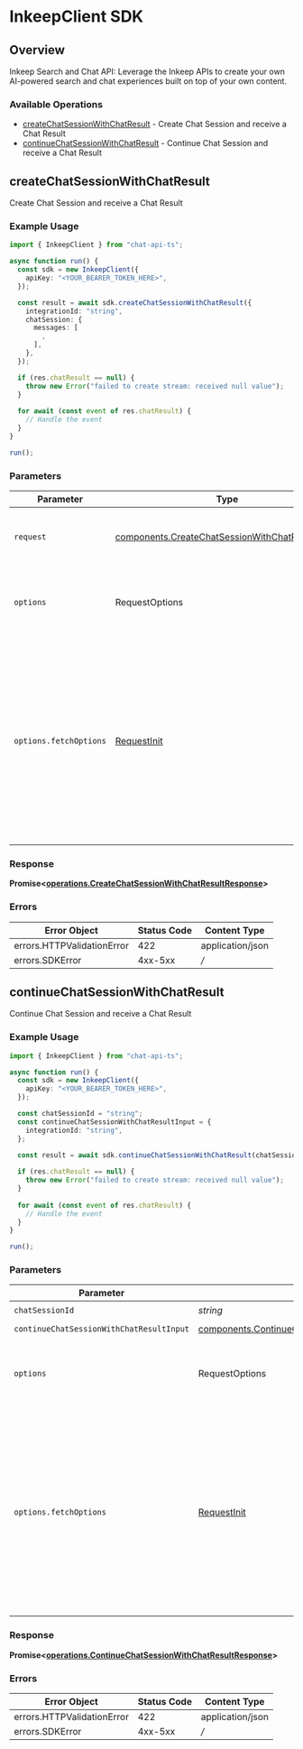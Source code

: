 # InkeepClient SDK


## Overview

Inkeep Search and Chat API: Leverage the Inkeep APIs to create your own AI-powered search and chat experiences built on top of your own content.

### Available Operations

* [createChatSessionWithChatResult](#createchatsessionwithchatresult) - Create Chat Session and receive a Chat Result
* [continueChatSessionWithChatResult](#continuechatsessionwithchatresult) - Continue Chat Session and receive a Chat Result

## createChatSessionWithChatResult

Create Chat Session and receive a Chat Result

### Example Usage

```typescript
import { InkeepClient } from "chat-api-ts";

async function run() {
  const sdk = new InkeepClient({
    apiKey: "<YOUR_BEARER_TOKEN_HERE>",
  });

  const result = await sdk.createChatSessionWithChatResult({
    integrationId: "string",
    chatSession: {
      messages: [
        ,
      ],
    },
  });

  if (res.chatResult == null) {
    throw new Error("failed to create stream: received null value");
  }
  
  for await (const event of res.chatResult) {
    // Handle the event
  }
}

run();
```

### Parameters

| Parameter                                                                                                                                                                      | Type                                                                                                                                                                           | Required                                                                                                                                                                       | Description                                                                                                                                                                    |
| ------------------------------------------------------------------------------------------------------------------------------------------------------------------------------ | ------------------------------------------------------------------------------------------------------------------------------------------------------------------------------ | ------------------------------------------------------------------------------------------------------------------------------------------------------------------------------ | ------------------------------------------------------------------------------------------------------------------------------------------------------------------------------ |
| `request`                                                                                                                                                                      | [components.CreateChatSessionWithChatResultInput](../../models/components/createchatsessionwithchatresultinput.md)                                                             | :heavy_check_mark:                                                                                                                                                             | The request object to use for the request.                                                                                                                                     |
| `options`                                                                                                                                                                      | RequestOptions                                                                                                                                                                 | :heavy_minus_sign:                                                                                                                                                             | Used to set various options for making HTTP requests.                                                                                                                          |
| `options.fetchOptions`                                                                                                                                                         | [RequestInit](https://developer.mozilla.org/en-US/docs/Web/API/Request/Request#options)                                                                                        | :heavy_minus_sign:                                                                                                                                                             | Options that are passed to the underlying HTTP request. This can be used to inject extra headers for examples. All `Request` options, except `method` and `body`, are allowed. |


### Response

**Promise<[operations.CreateChatSessionWithChatResultResponse](../../models/operations/createchatsessionwithchatresultresponse.md)>**
### Errors

| Error Object               | Status Code                | Content Type               |
| -------------------------- | -------------------------- | -------------------------- |
| errors.HTTPValidationError | 422                        | application/json           |
| errors.SDKError            | 4xx-5xx                    | */*                        |

## continueChatSessionWithChatResult

Continue Chat Session and receive a Chat Result

### Example Usage

```typescript
import { InkeepClient } from "chat-api-ts";

async function run() {
  const sdk = new InkeepClient({
    apiKey: "<YOUR_BEARER_TOKEN_HERE>",
  });

  const chatSessionId = "string";
  const continueChatSessionWithChatResultInput = {
    integrationId: "string",
  };
  
  const result = await sdk.continueChatSessionWithChatResult(chatSessionId, continueChatSessionWithChatResultInput);

  if (res.chatResult == null) {
    throw new Error("failed to create stream: received null value");
  }
  
  for await (const event of res.chatResult) {
    // Handle the event
  }
}

run();
```

### Parameters

| Parameter                                                                                                                                                                      | Type                                                                                                                                                                           | Required                                                                                                                                                                       | Description                                                                                                                                                                    |
| ------------------------------------------------------------------------------------------------------------------------------------------------------------------------------ | ------------------------------------------------------------------------------------------------------------------------------------------------------------------------------ | ------------------------------------------------------------------------------------------------------------------------------------------------------------------------------ | ------------------------------------------------------------------------------------------------------------------------------------------------------------------------------ |
| `chatSessionId`                                                                                                                                                                | *string*                                                                                                                                                                       | :heavy_check_mark:                                                                                                                                                             | N/A                                                                                                                                                                            |
| `continueChatSessionWithChatResultInput`                                                                                                                                       | [components.ContinueChatSessionWithChatResultInput](../../models/components/continuechatsessionwithchatresultinput.md)                                                         | :heavy_check_mark:                                                                                                                                                             | N/A                                                                                                                                                                            |
| `options`                                                                                                                                                                      | RequestOptions                                                                                                                                                                 | :heavy_minus_sign:                                                                                                                                                             | Used to set various options for making HTTP requests.                                                                                                                          |
| `options.fetchOptions`                                                                                                                                                         | [RequestInit](https://developer.mozilla.org/en-US/docs/Web/API/Request/Request#options)                                                                                        | :heavy_minus_sign:                                                                                                                                                             | Options that are passed to the underlying HTTP request. This can be used to inject extra headers for examples. All `Request` options, except `method` and `body`, are allowed. |


### Response

**Promise<[operations.ContinueChatSessionWithChatResultResponse](../../models/operations/continuechatsessionwithchatresultresponse.md)>**
### Errors

| Error Object               | Status Code                | Content Type               |
| -------------------------- | -------------------------- | -------------------------- |
| errors.HTTPValidationError | 422                        | application/json           |
| errors.SDKError            | 4xx-5xx                    | */*                        |
